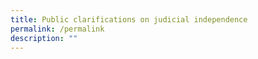 ```yaml
---
title: Public clarifications on judicial independence
permalink: /permalink
description: ""
---
```

